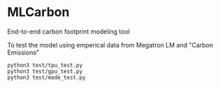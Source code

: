 # MLCarbon
 End-to-end carbon footprint modeling tool

To test the model using emperical data from Megatron LM and "Carbon Emissions"
```
python3 test/tpu_test.py
python3 test/gpu_test.py
python3 test/mode_test.py
```
